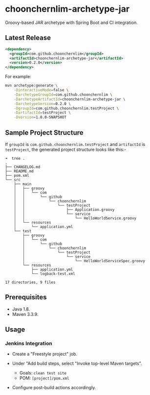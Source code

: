 # choonchernlim-archetype-jar

Groovy-based JAR archetype with Spring Boot and CI integration.

## Latest Release

```xml
<dependency>
  <groupId>com.github.choonchernlim</groupId>
  <artifactId>choonchernlim-archetype-jar</artifactId>
  <version>0.2.0</version>
</dependency>
```

For example:

```bash
mvn archetype:generate \
    -DinteractiveMode=false \
    -DarchetypeGroupId=com.github.choonchernlim \
    -DarchetypeArtifactId=choonchernlim-archetype-jar \
    -DarchetypeVersion=0.2.0 \
    -DgroupId=com.github.choonchernlim.testProject \
    -DartifactId=testProject \
    -Dversion=1.0.0-SNAPSHOT
```

## Sample Project Structure

If `groupId` is `com.github.choonchernlim.testProject` and `artifactId` is `testProject`, the generated project structure looks like this:-

```text
➜  tree . 
.
├── CHANGELOG.md
├── README.md
├── pom.xml
└── src
    ├── main
    │   ├── groovy
    │   │   └── com
    │   │       └── github
    │   │           └── choonchernlim
    │   │               └── testProject
    │   │                   ├── Application.groovy
    │   │                   └── service
    │   │                       └── HelloWorldService.groovy
    │   └── resources
    │       └── application.yml
    └── test
        ├── groovy
        │   └── com
        │       └── github
        │           └── choonchernlim
        │               └── testProject
        │                   └── service
        │                       └── HelloWorldServiceSpec.groovy
        └── resources
            ├── application.yml
            └── logback-test.xml

17 directories, 9 files
```                    

## Prerequisites

* Java 1.8.
* Maven 3.3.9.

## Usage

### Jenkins Integration

* Create a "Freestyle project" job.

* Under "Add build steps, select "Invoke top-level Maven targets".
    * Goals: `clean test site`
    * POM: `[project]/pom.xml`

* Configure post-build actions accordingly.
